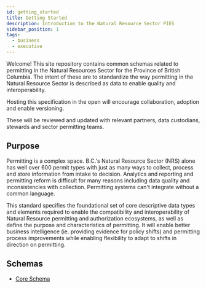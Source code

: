 ```yaml
---
id: getting_started
title: Getting Started
description: Introduction to the Natural Resource Sector PIES
sidebar_position: 1
tags:
  - business
  - executive
---
```


Welcome! This site repository contains common schemas related to permitting in the Natural Resources Sector for the
Province of British Columbia. The intent of these are to standardize the way permitting in the Natural Resource Sector
is described as data to enable quality and interoperability.

Hosting this specification in the open will encourage collaboration, adoption and enable versioning.

These will be reviewed and updated with relevant partners, data custodians, stewards and sector permitting teams.

## Purpose

Permitting is a complex space. B.C.'s Natural Resource Sector (NRS) alone has well over 600 permit types with just as
many ways to collect, process and store information from intake to decision. Analytics and reporting and permitting
reform is difficult for many reasons including data quality and inconsistencies with collection. Permitting systems
can't integrate without a common language.

This standard specifies the foundational set of core descriptive data types and elements required to enable the
compatibility and interoperability of Natural Resource permitting and authorization ecosystems, as well as define the
purpose and characteristics of permitting.  It will enable better business intelligence (ie. providing evidence for
policy shifts) and permitting process improvements while enabling flexibility to adapt to shifts in direction on
permitting.

## Schemas

- [Core Schema](../spec/schemas/core)
